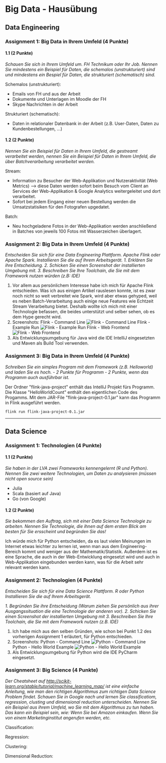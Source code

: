 # Big Data - Hausübung

## Data Engineering

### Assignment 1: Big Data in Ihrem Umfeld (4 Punkte)

#### 1.1 (2 Punkte)
*Schauen Sie sich in Ihrem Umfeld um. FH Technikum oder Ihr Job. Nennen Sie mindestens ein Beispiel für Daten, die schemalos (unstrukturiert) sind und mindestens ein Bespiel für Daten, die strukturiert (schematisch) sind.*

Schemalos (unstrukturiert): 
 - Emails von FH und aus der Arbeit
 - Dokumente und Unterlagen im Moodle der FH
 - Skype Nachrichten in der Arbeit

Strukturiert (schematisch): 
 - Daten in relationaler Datenbank in der Arbeit (z.B. User-Daten, Daten zu Kundenbestellungen, ...)

#### 1.2 (2 Punkte)
*Nennen Sie ein Beispiel für Daten in Ihrem Umfeld, die gestreamt verarbeitet werden, nennen Sie ein Beispiel für Daten in Ihrem Umfeld, die über Batchverarbeitung verarbeitet werden.*

Stream: 
 - Information zu Besucher der Web-Applikation und Nutzeraktivität (Web Metrics) --> diese Daten werden sofort beim Besuch vom Client an Services der Web-Applikation & Google Analytics weitergeleitet und dort verarbeitet.
 - Sofort bei jedem Eingang einer neuen Bestellung werden die Umsatzstatisiken für den Fotografen upgedatet.

Batch: 
 - Neu hochgeladene Fotos in der Web-Applikation werden anschließend in Batches von jeweils 100 Fotos mit Wasserzeichen überlagert.

### Assignment 2: Big Data in Ihrem Umfeld (4 Punkte)
*Entscheiden Sie sich für eine Data Engineering Plattform. Apache Flink oder Apache Spark.*
*Installieren Sie die auf Ihrem Arbeitsgerät.*
 *1. Erklären Sie ihre Entscheidung.*
 *2. Schicken Sie einen Screenshot der installierten Umgebung mit.*
 *3. Beschreiben Sie Ihre Toolchain, die Sie mit dem Framework nutzen würden (z.B: IDE)*

 1. Vor allem aus persönlichem Interesse habe ich mich für Apache Flink entschieden. Was ich aus einigen Artikel rauslesen konnte, ist es zwar noch nicht so weit verbreitet wie Spark, wird aber etwas gehyped, weil es neben Batch-Verarbeitung auch einige neue Features wie Echtzeit Stream Verarbeitung bietet. Deshalb wollte ich mich mit einer Technologie befassen, die beides unterstützt und selber sehen, ob es dem Hype gerecht wird. 
 2. Screenshots:
 Flink - Command Line
 ![Flink - Command Line](screenshots/DataEngineering_Flink_CommandLine.png "Flink - Command Line")
 Flink - Example Run
 ![Flink - Example Run](screenshots/DataEngineering_Flink_ExampleRun.png "Flink - Example Run")
 Flink - Web Frontend
 ![Flink - Web Frontend](screenshots/DataEngineering_Flink_WebFrontend.png "Flink - Web Frontend")
 3. Als Entwicklungsumgebung für Java wird die IDE IntelliJ eingesetzten und Maven als Build Tool verwenden. 
 
### Assignment 3: Big Data in Ihrem Umfeld (4 Punkte)
*Schreiben Sie ein simples Program mit dem Framework (z.B. Helloworld) und laden Sie es hoch.*
 *- 2 Punkte für Programm* 
 *- 2 Punkte, wenn das Programm auch ausführbar ist.*

Der Ordner "flink-java-project" enthält das IntelliJ Projekt fürs Programm. Die Klasse "HelloWorldCount" enthält den eigentlichen Code des Progamms.
Mit dem JAR-File "flink-java-project-0.1.jar" kann das Programm in Flink ausgeführt werden.

    flink run flink-java-project-0.1.jar

----------

## Data Science

### Assignment 1: Technologien (4 Punkte)

#### 1.1 (2 Punkte)
*Sie haben in der LVA zwei Frameworks kennengelernt (R und Python). Nennen Sie zwei weitere Technologien, um Daten zu analysieren (müssen nicht open source sein)*

 - Julia
 - Scala (basiert auf Java)
 - Go (von Google)

#### 1.2 (2 Punkte)
*Sie bekommen den Auftrag, sich mit einer Data Science Technologie zu arbeiten. Nennen Sie Technologie, die ihnen auf dem ersten Blick am besten für Sie ersscheint und begründen Sie das!*

Ich würde mich für Python entscheiden, da es laut vielen Meinungen im Internet etwas leichter zu lernen ist, wenn man aus dem Engineering-Bereich kommt und weniger aus der Mathematik/Statistik. Außerdem ist es eine Sprache, die auch in der Web-Entwicklung eingesetzt wird und auch in Web-Applikation eingebunden werden kann, was für die Arbeit sehr relevant werden kann.

### Assignment 2: Technologien (4 Punkte)
*Entscheiden Sie sich für eine Data Science Plattform. R oder Python*
*Installieren Sie die auf Ihrem Arbeitsgerät.*

 *1. Begründen Sie ihre Entscheidung (Warum ziehen Sie persönlich aus ihrer Ausgangssituation die eine Technologie der anderen vor).*
 *2. Schicken Sie einen Screenshot der installierten Umgebung mit*
 *3. Beschreiben Sie Ihre Toolchain, die Sie mit dem Framework nutzen (z.B. IDE)*

 1. Ich habe mich aus den selben Gründen, wie schon bei Punkt 1.2 des vorherigen Assignment 1 erläutert, für Python entschieden. 
 2. Screenshots:
 Python - Command Line
 ![Python - Command Line](screenshots/DataScience_Python_CommandLineTest.png "Python - Command Line")
 Python - Hello World Example
 ![Python - Hello World Example](screenshots/DataScience_Python_HelloWorld.png "Python - Hello World Example")
 3. Als Entwicklungsumgebung für Python wird die IDE PyCharm eingesetzt. 

### Assignment 3: Big Science (4 Punkte)
*Der Cheatsheet auf http://scikit-learn.org/stable/tutorial/machine_learning_map/ ist eine einfache Anleitung, wie man den richtigen Algorithmus zum richtigen Data Science Problem findet. Schauen Sie in Google nach und lernen Sie classificatiom, regression, clusting und dimensional reduction unterscheiden.*
*Nennen Sie ein Beispiel aus ihrem Umfeld, wo Sie mit dem Algorithmus zu tun haben. Das kann ein Beispiel sein, wie: Wenn Sie bei Amazon einkaufen. Wenn Sie von einem Marketinginstitut angerufen werden, etc.*

Classification:

Regression:

Clustering:

Dimensional Reduction:
